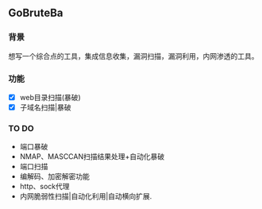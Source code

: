 ## GoBruteBa
### 背景
想写一个综合点的工具，集成信息收集，漏洞扫描，漏洞利用，内网渗透的工具。

### 功能
- [x] web目录扫描(暴破)
- [x] 子域名扫描|暴破

### TO DO
* 端口暴破
* NMAP、MASCCAN扫描结果处理+自动化暴破
* 端口扫描
* 编解码、加密解密功能
* http、sock代理
* 内网脆弱性扫描|自动化利用|自动横向扩展.
